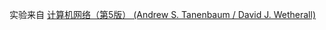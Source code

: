 实验来自 [计算机网络（第5版） (Andrew S. Tanenbaum / David J. Wetherall)](https://book.douban.com/subject/10510747)
